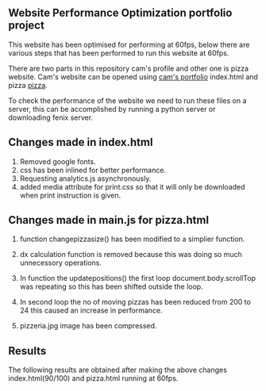 ## Website Performance Optimization portfolio project

This website has been optimised for performing at 60fps, below there are various steps that has been performed to run this website at 60fps.

There are two parts in this repository cam's profile and other one is pizza website. Cam's website can be opened using [cam's portfolio](index.html) index.html and pizza [pizza](views/pizza.html).


To check the performance of the website we need to run these files on a server, this can be accomplished by running a python server or downloading fenix server.

## Changes made in index.html
1. Removed google fonts.
2. css has been inlined for better performance.
3. Requesting analytics.js asynchronously.
4. added media attribute for print.css so that it will only be downloaded when print instruction is given.

## Changes made in main.js for pizza.html
1. function changepizzasize() has been modified to a simplier function.

2. dx calculation function is removed because this was doing so much unnecessory operations.

3. In function the updatepositions() the first loop document.body.scrollTop was repeating so this has been shifted outside the loop.
4. In second loop the no of moving pizzas has been reduced from 200 to 24 this caused an increase in performance.
3. pizzeria.jpg image has been compressed.

## Results
The following results are obtained after making the above changes index.html(90/100) and pizza.html running at 60fps.